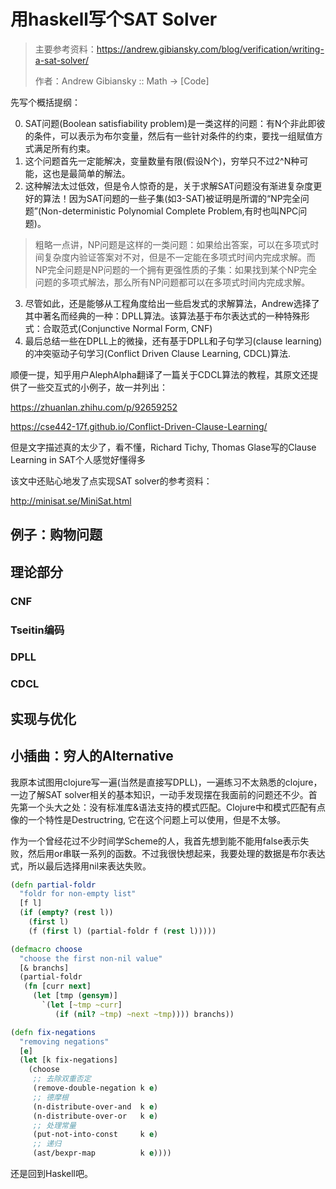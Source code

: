 # 用haskell写个SAT Solver

> 主要参考资料：https://andrew.gibiansky.com/blog/verification/writing-a-sat-solver/
> 
> 作者：Andrew Gibiansky :: Math -> [Code]

先写个概括提纲：

0. SAT问题(Boolean satisfiability problem)是一类这样的问题：有N个非此即彼的条件，可以表示为布尔变量，然后有一些针对条件的约束，要找一组赋值方式满足所有约束。
1. 这个问题首先一定能解决，变量数量有限(假设N个)，穷举只不过2^N种可能，这也是最简单的解法。
2. 这种解法太过低效，但是令人惊奇的是，关于求解SAT问题没有渐进复杂度更好的算法！因为SAT问题的一些子集(如3-SAT)被证明是所谓的“NP完全问题”(Non-deterministic Polynomial Complete Problem,有时也叫NPC问题)。

> 粗略一点讲，NP问题是这样的一类问题：如果给出答案，可以在多项式时间复杂度内验证答案对不对，但是不一定能在多项式时间内完成求解。而NP完全问题是NP问题的一个拥有更强性质的子集：如果找到某个NP完全问题的多项式解法，那么所有NP问题都可以在多项式时间内完成求解。

3. 尽管如此，还是能够从工程角度给出一些启发式的求解算法，Andrew选择了其中著名而经典的一种：DPLL算法。该算法基于布尔表达式的一种特殊形式：合取范式(Conjunctive Normal Form, CNF)
4. 最后总结一些在DPLL上的微操，还有基于DPLL和子句学习(clause learning)的冲突驱动子句学习(Conflict Driven Clause Learning, CDCL)算法.

顺便一提，知乎用户AlephAlpha翻译了一篇关于CDCL算法的教程，其原文还提供了一些交互式的小例子，故一并列出：

https://zhuanlan.zhihu.com/p/92659252

https://cse442-17f.github.io/Conflict-Driven-Clause-Learning/

但是文字描述真的太少了，看不懂，Richard Tichy, Thomas Glase写的Clause Learning in SAT个人感觉好懂得多

该文中还贴心地发了点实现SAT solver的参考资料：

http://minisat.se/MiniSat.html


## 例子：购物问题

## 理论部分

### CNF

### Tseitin编码

### DPLL

### CDCL

## 实现与优化

## 小插曲：穷人的Alternative

我原本试图用clojure写一遍(当然是直接写DPLL)，一遍练习不太熟悉的clojure，一边了解SAT solver相关的基本知识，一动手发现摆在我面前的问题还不少。首先第一个头大之处：没有标准库&语法支持的模式匹配。Clojure中和模式匹配有点像的一个特性是Destructring, 它在这个问题上可以使用，但是不太够。

作为一个曾经花过不少时间学Scheme的人，我首先想到能不能用false表示失败，然后用or串联一系列的函数。不过我很快想起来，我要处理的数据是布尔表达式，所以最后选择用nil来表达失败。

```clojure
(defn partial-foldr
  "foldr for non-empty list"
  [f l]
  (if (empty? (rest l))
    (first l)
    (f (first l) (partial-foldr f (rest l)))))

(defmacro choose
  "choose the first non-nil value"
  [& branchs]
  (partial-foldr
   (fn [curr next]
     (let [tmp (gensym)]
       `(let [~tmp ~curr]
          (if (nil? ~tmp) ~next ~tmp)))) branchs))

(defn fix-negations
  "removing negations"
  [e]
  (let [k fix-negations]
    (choose
     ;; 去除双重否定
     (remove-double-negation k e)
     ;; 德摩根
     (n-distribute-over-and  k e)
     (n-distribute-over-or   k e)
     ;; 处理常量
     (put-not-into-const     k e)
     ;; 递归
     (ast/bexpr-map          k e))))
```

还是回到Haskell吧。